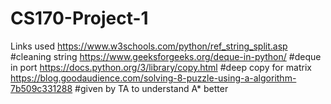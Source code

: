 # CS170-Project-1

Links used
https://www.w3schools.com/python/ref_string_split.asp #cleaning string
https://www.geeksforgeeks.org/deque-in-python/ #deque in port
https://docs.python.org/3/library/copy.html #deep copy for matrix
https://blog.goodaudience.com/solving-8-puzzle-using-a-algorithm-7b509c331288 #given by TA to understand A* better